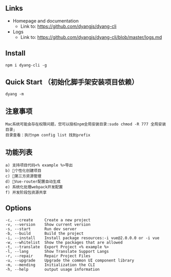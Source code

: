 ## Links
- Homepage and documentation
  - Link to: https://github.com/dyangjs/dyang-cli
- Logs
  - Link to: https://github.com/dyangjs/dyang-cli/blob/master/logs.md
  
## Install
```shell
npm i dyang-cli -g
```
## Quick Start （初始化脚手架安装项目依赖）
```shell
dyang -m
```

## 注意事项
```shell
Mac系统可能会存在权限问题，您可以授权npm全局安装目录:sudo chmod -R 777 全局安装目录;
目录查看：执行npm config list 找到prefix
```

## 功能列表
```shell
a) 支持项目代码<% example %>导出
b) 个性化创建项目
c) 第三方资源管理
d) Vue-router配置自动生成
e) 系统化处理webpack开发配置
f) 开发阶段包资源共享
```

## Options
```shell
-c, --create     Create a new project
-v, --version    Show current version
-s, --start      Run dev server
-b, --build      Build the project
-i, --install    Install package resources:-i vue@2.0.0.0 or -i vue
-w, --whitelist  Show the packages that are allowed
-t, --translate  Export Project <% example %>
-l, --lang       Show Translate Support Langs
-r, --repair     Repair Project Files
-u, --upgrade    Upgrade the common UI component library
-m, --mending    Initialization the CLI
-h, --help       output usage information
```